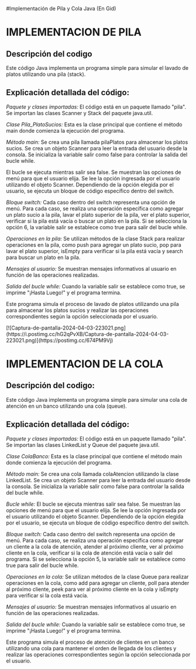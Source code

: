 #Implementación de Pila y Cola Java
(En Gid)
<h1>IMPLEMENTACION DE PILA</h1>
<h2>Descripción del codigo</h2>

<p>Este código Java implementa un programa simple para simular el lavado de platos utilizando una pila (stack).</p>
<h2>Explicación detallada del código:</h2>

<p><em><string>Paquete y clases importadas: </string></em>El código está en un paquete llamado "pila".
Se importan las clases Scanner y Stack del paquete java.util.</p>

<p><em><string>Clase Pila_PlatoSucios:</string></em>
Esta es la clase principal que contiene el método main donde comienza la ejecución del programa.</p>

<p><em><string>Método main:</string></em>
Se crea una pila llamada pilaPlatos para almacenar los platos sucios.
Se crea un objeto Scanner para leer la entrada del usuario desde la consola.
Se inicializa la variable salir como false para controlar la salida del bucle while.</p>

El bucle se ejecuta mientras salir sea false.
Se muestran las opciones de menú para que el usuario elija.
Se lee la opción ingresada por el usuario utilizando el objeto Scanner.
Dependiendo de la opción elegida por el usuario, se ejecuta un bloque de código específico dentro del switch.</p>

<p><em><string>Bloque switch:</string></em> Cada caso dentro del switch representa una opción de menú.
Para cada caso, se realiza una operación específica como agregar un plato sucio a la pila, lavar el plato superior de la pila, ver el plato superior, verificar si la pila está vacía o buscar un plato en la pila.
Si se selecciona la opción 6, la variable salir se establece como true para salir del bucle while.</p>

<p><em><string>Operaciones en la pila:</string></em> Se utilizan métodos de la clase Stack para realizar operaciones en la pila, como push para agregar un plato sucio, pop para lavar el plato superior, isEmpty para verificar si la pila está vacía y search para buscar un plato en la pila. </p>

<p><em><string>Mensajes al usuario:</string></em> Se muestran mensajes informativos al usuario en función de las operaciones realizadas.</p>

<p><em><string>Salida del bucle while:</string></em> Cuando la variable salir se establece como true, se imprime "¡Hasta Luego!" y el programa termina.
<p>Este programa simula el proceso de lavado de platos utilizando una pila para almacenar los platos sucios y realizar las operaciones correspondientes según la opción seleccionada por el usuario.</p>
[![Captura-de-pantalla-2024-04-03-223021.png](https://i.postimg.cc/hG2qPvXB/Captura-de-pantalla-2024-04-03-223021.png)](https://postimg.cc/674PM9Vj) 


<h1>IMPLEMENTACION DE LA COLA</h1>
<p></p><h2>Descripción del codigo:</h2>Este código Java implementa un programa simple para simular una cola de atención en un banco utilizando una cola (queue).</p>
<h2>Explicación detallada del código:</h2>

<p><em><string>Paquete y clases importadas: </string></em>El código está en un paquete llamado "pila".
Se importan las clases LinkedList y Queue del paquete java.util.</p>

<p><em><string>Clase ColaBanco: </string></em>Esta es la clase principal que contiene el método main donde comienza la ejecución del programa.</p>

<p><em><string>Método main: </string></em>Se crea una cola llamada colaAtencion utilizando la clase LinkedList.
Se crea un objeto Scanner para leer la entrada del usuario desde la consola.
Se inicializa la variable salir como false para controlar la salida del bucle while.</p>

<p><em><string>Bucle while: </string></em>El bucle se ejecuta mientras salir sea false.
Se muestran las opciones de menú para que el usuario elija.
Se lee la opción ingresada por el usuario utilizando el objeto Scanner.
Dependiendo de la opción elegida por el usuario, se ejecuta un bloque de código específico dentro del switch.</p>

<p><em><string>Bloque switch: </string></em>Cada caso dentro del switch representa una opción de menú.
Para cada caso, se realiza una operación específica como agregar un cliente a la cola de atención, atender al próximo cliente, ver al próximo cliente en la cola, verificar si la cola de atención está vacía o salir del programa.
Si se selecciona la opción 5, la variable salir se establece como true para salir del bucle while.</p>

<p><em><string>Operaciones en la cola: </string></em>Se utilizan métodos de la clase Queue para realizar operaciones en la cola, como add para agregar un cliente, poll para atender al próximo cliente, peek para ver al próximo cliente en la cola y isEmpty para verificar si la cola está vacía.</p>

<p><em><string>Mensajes al usuario: </string></em>Se muestran mensajes informativos al usuario en función de las operaciones realizadas.</p>

<p><em><string>Salida del bucle while: </string></em>Cuando la variable salir se establece como true, se imprime "¡Hasta Luego!" y el programa termina.</p>

<p>Este programa simula el proceso de atención de clientes en un banco utilizando una cola para mantener el orden de llegada de los clientes y realizar las operaciones correspondientes según la opción seleccionada por el usuario.</p>




